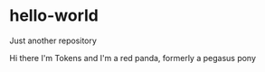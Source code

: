 # hello-world
Just another repository

Hi there I'm Tokens and I'm a red panda, formerly a pegasus pony
